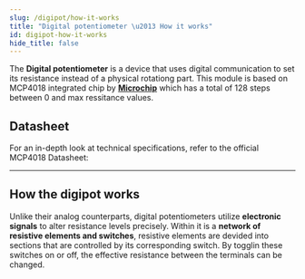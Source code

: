 ```yaml
---
slug: /digipot/how-it-works
title: "Digital potentiometer \u2013 How it works"
id: digipot-how-it-works
hide_title: false
---
```

The **Digital potentiometer** is a device that uses digital communication to set its resistance instead of a physical rotationg part. This module is based on MCP4018 integrated chip by [**Microchip**](https://www.microchip.com/en-us/product/mcp4018) which has a total of 128 steps between 0 and max ressitance values.

<CenteredImage src="/img/digipot/MCP4018_highlighted.jpg" alt="MCP4018 on board" caption="MCP4018 on board" width="400px" />

## Datasheet

For an in-depth look at technical specifications, refer to the official MCP4018 Datasheet:  

<QuickLink  
  title="MCP4018 Datasheet"  
  description="Detailed technical documentation for the MCP4018 digital potentiometer"  
  url="https://soldered.com/productdata/2020/05/Soldered_MCP4018_datasheet.pdf"  
/>  

---

## How the digipot works
Unlike their analog counterparts, digital potentiometers utilize **electronic signals** to alter resistance levels precisely. Within it is a **network of resistive elements and switches**, resistive elements are devided into sections that are controlled by its corresponding switch. By togglin these switches on or off, the effective resistance between the terminals can be changed.

<CenteredImage src="/img/digipot/Digital_Potentiometer_Principle.svg" alt="Digital potentiometer principle using a resistor ladder" caption="Digital potentiometer principle using a resistor ladder" width="400px" />


